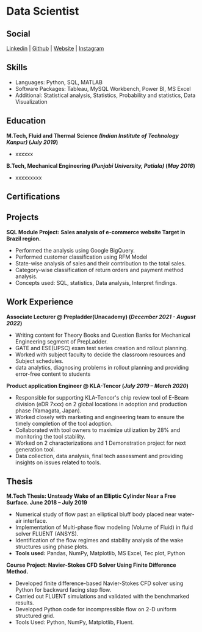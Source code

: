# Data Scientist
## Social
[Linkedin](https://www.linkedin.com/in/deepanshus29/) |
[Github](https://github.com/Deepanshus29) |
[Website](https://deepanshus29.github.io/) |
[Instagram](https://www.instagram.com/stupe.fy_/) 
## Skills
- Languages: Python, SQL, MATLAB
- Software Packages: Tableau, MySQL Workbench, Power BI, MS Excel
- Additional: Statistical analysis, Statistics, Probability and statistics, Data Visualization
## Education							       		
**M.Tech, Fluid and Thermal Science _(Indian Institute of Technology Kanpur)_ (_July 2019_)**	
- xxxxxx

**B.Tech, Mechanical Engineering _(Punjabi University, Patiala)_ (_May 2016_)**
- xxxxxxxxx

## Certifications

## Projects
**SQL Module Project: Sales analysis of e-commerce website Target in Brazil region.**
- Performed the analysis using Google BigQuery.
- Performed customer classification using RFM Model
- State-wise analysis of sales and their contribution to the total sales.
- Category-wise classification of return orders and payment method analysis.
- Concepts used: SQL, statistics, Data analysis, Interpret findings.

## Work Experience

**Associate Lecturer @ Prepladder(Unacademy) (_December 2021 - August 2022_)**
-  Writing content for Theory Books and Question Banks for Mechanical Engineering segment of PrepLadder.
- GATE and ESE(UPSC) exam test series creation and rollout planning.
- Worked with subject faculty to decide the classroom resources and Subject schedules.
- data analytics, diagnosing problems in rollout planning and providing error-free content to students

**Product application Engineer @ KLA-Tencor (_July 2019 – March 2020_)**
- Responsible for supporting KLA-Tencor's chip review tool of E-Beam division (eDR 7xxx) on 2 global locations in adoption and production phase (Yamagata, Japan).
- Worked closely with marketing and engineering team to ensure the timely completion of the tool adoption.
- Collaborated with tool owners to maximize utilization by 28% and monitoring the tool stability.
- Worked on 2 characterizations and 1 Demonstration project for next generation tool.
- Data collection, data analysis, final tech assessment and providing insights on issues related to tools.

## Thesis

**M.Tech Thesis: Unsteady Wake of an Elliptic Cylinder Near a Free Surface. June 2018 – July 2019**
- Numerical study of flow past an elliptical bluff body placed near water-air interface.
- Implementation of Multi-phase flow modeling (Volume of Fluid) in fluid solver FLUENT (ANSYS).
- Identification of the flow regimes and stability analysis of the wake structures using phase plots.
- **Tools used:** Pandas, NumPy, Matplotlib, MS Excel, Tec plot, Python

**Course Project: Navier-Stokes CFD Solver Using Finite Difference Method.**
- Developed finite difference-based Navier-Stokes CFD solver using Python for backward facing step flow.
- Carried out FLUENT simulations and validated with the benchmarked results.
- Developed Python code for incompressible flow on 2-D uniform structured grid.
- Tools Used: Python, NumPy, Matplotlib, Fluent.



